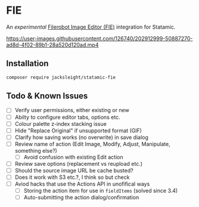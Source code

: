 # FIE

An *experimental* [Filerobot Image Editor (FIE)](https://github.com/scaleflex/filerobot-image-editor) integration for Statamic.

https://user-images.githubusercontent.com/126740/202912999-50887270-ad8d-4f02-89b1-28a520d120ad.mp4

## Installation

```bash
composer require jacksleight/statamic-fie
```

## Todo & Known Issues

- [ ] Verify user permissions, either existing or new
- [ ] Abilty to configure editor tabs, options etc.
- [ ] Colour palette z-index stacking issue
- [ ] Hide "Replace Original" if unsupported format (GIF)
- [ ] Clarify how saving works (no overwrite) in save dialog
- [ ] Review name of action (Edit Image, Modify, Adjust, Manipulate, something else?)
    - [ ] Avoid confusion with existing Edit action
- [ ] Review save options (replacement vs reupload etc.)
- [ ] Should the source image URL be cache busted?
- [ ] Does it work with S3 etc.?, I think so but check
- [ ] Aviod hacks that use the Actions API in unofifical ways
    - [ ] Storing the action item for use in `fieldItems` (solved since 3.4)
    - [ ] Auto-submitting the action dialog/confirmation
